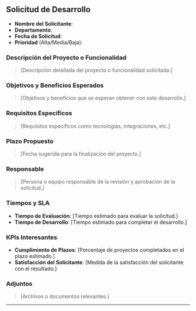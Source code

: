 ## Solicitud de Desarrollo
- **Nombre del Solicitante**: 
- **Departamento**: 
- **Fecha de Solicitud**: 
- **Prioridad** (Alta/Media/Baja): 

### Descripción del Proyecto o Funcionalidad
> [Descripción detallada del proyecto o funcionalidad solicitada.]

### Objetivos y Beneficios Esperados
> [Objetivos y beneficios que se esperan obtener con este desarrollo.]

### Requisitos Específicos
> [Requisitos específicos como tecnologías, integraciones, etc.]

### Plazo Propuesto
> [Fecha sugerida para la finalización del proyecto.]

### Responsable
> [Persona o equipo responsable de la revisión y aprobación de la solicitud.]

### Tiempos y SLA
- **Tiempo de Evaluación**: [Tiempo estimado para evaluar la solicitud.]
- **Tiempo de Desarrollo**: [Tiempo estimado para completar el desarrollo.]

### KPIs Interesantes
- **Cumplimiento de Plazos**: [Porcentaje de proyectos completados en el plazo estimado.]
- **Satisfacción del Solicitante**: [Medida de la satisfacción del solicitante con el resultado.]

### Adjuntos
> [Archivos o documentos relevantes.]


---

